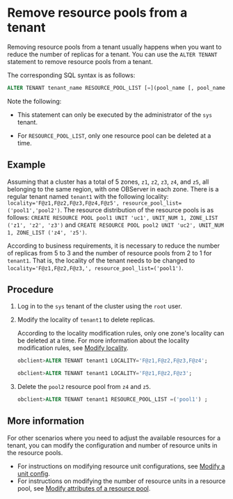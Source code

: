 # Remove resource pools from a tenant

Removing resource pools from a tenant usually happens when you want to reduce the number of replicas for a tenant. You can use the `ALTER TENANT` statement to remove resource pools from a tenant.

The corresponding SQL syntax is as follows:

```sql
ALTER TENANT tenant_name RESOURCE_POOL_LIST [=](pool_name [, pool_name...]) ;
```

Note the following:

* This statement can only be executed by the administrator of the `sys` tenant.

* For `RESOURCE_POOL_LIST`, only one resource pool can be deleted at a time.

## Example

Assuming that a cluster has a total of 5 zones, `z1`, `z2`, `z3`, `z4`, and `z5`, all belonging to the same region, with one OBServer in each zone. There is a regular tenant named `tenant1` with the following locality: `locality='F@z1,F@z2,F@z3,F@z4,F@z5', resource_pool_list=('pool1','pool2')`. The resource distribution of the resource pools is as follows: `CREATE RESOURCE POOL pool1 UNIT 'uc1', UNIT_NUM 1, ZONE_LIST ('z1', 'z2', 'z3')` and `CREATE RESOURCE POOL pool2 UNIT 'uc2', UNIT_NUM 1, ZONE_LIST ('z4', 'z5')`.

According to business requirements, it is necessary to reduce the number of replicas from 5 to 3 and the number of resource pools from 2 to 1 for `tenant1`. That is, the locality of the tenant needs to be changed to `locality='F@z1,F@z2,F@z3,', resource_pool_list=('pool1')`.

## Procedure

1. Log in to the `sys` tenant of the cluster using the `root` user.

2. Modify the locality of `tenant1` to delete replicas.

   According to the locality modification rules, only one zone's locality can be deleted at a time. For more information about the locality modification rules, see [Modify locality](../../../300.replica-management/200.replica-distribution/200.locality-common-operations/200.modify-locality.md).

   ```sql
   obclient>ALTER TENANT tenant1 LOCALITY='F@z1,F@z2,F@z3,F@z4';

   obclient>ALTER TENANT tenant1 LOCALITY='F@z1,F@z2,F@z3';
   ```

3. Delete the `pool2` resource pool from `z4` and `z5`.

   ```sql
   obclient>ALTER TENANT tenant1 RESOURCE_POOL_LIST =('pool1') ;
   ```

## More information

For other scenarios where you need to adjust the available resources for a tenant, you can modify the configuration and number of resource units in the resource pools.
* For instructions on modifying resource unit configurations, see [Modify a unit config](../1600.resource-specification-management/200.modify-the-configuration-of-a-resource-unit.md).
* For instructions on modifying the number of resource units in a resource pool, see [Modify attributes of a resource pool](../900.modify-resource-pool-properties.md).
